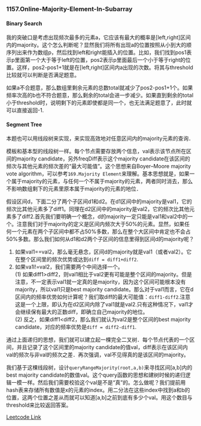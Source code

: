 ### 1157.Online-Majority-Element-In-Subarray
#### Binary Search
我的突破口是考虑出现频次最多的元素a，它应该有最大的概率是[left,right]区间内的majority。这个怎么判断呢？显然我们将所有出现a的位置按照从小到大的顺序列出来作为数组p，然后找到left和right能插入的位置。比如，我们找到pos1表示p里面第一个大于等于left的位置，pos2表示p里面最后一个小于等于right的位置。这样，pos2-pos1+1就是在[left,right]区间内a出现的次数。将其与threshold比较就可以判断是否满足题意。

如果a不合题意，那么数组里剩余元素的总数total就减少了pos2-pos1+1个。如果频率次高的b也不符合题意，那么剩余的total会进一步减少。如果直到剩余的total小于threshold时，说明剩下的元素即使都是同一个，也无法满足题意了，此时就可以直接返回-1.

#### Segment Tree
本题也可以用线段树来实现，来实现高效地对任意区间内的majority元素的查询．

模板和基本型的线段树一样。每个节点需要存放两个信息，val表示该节点所在区间的majority candidate，另外freqDiff表示这个majority candidate在该区间的频次与其他元素的频次差的“最大可能值”。这个思想来自Boyer–Moore majority vote algorithm，可以参考```169.Majority Element```来理解。基本思想就是，如果一个属于majority的元素，与任何一个不属于majority的元素，两者同时消去，那么不影响数组剩下的元素里原本属于majority的元素的地位．

假设区间d，下面二分了两个子区间d1和d2。在d1区间中的majority是val1，它的频次比其他元素多了diff1。同理在d2区间中的majority是val2，它的频次比其他元素多了diff2.首先我们要明确一个概念，d的majority一定只能是val1和val2中的一个。注意我们对于majority的定义是区间内频次大于50%的元素。显然，如果任何一个元素在两个子区间中都不占50%多数，那么在整个大区间中肯定也不会占50%多数。那么我们如何从d1和d2两个子区间的信息里得到区间d的majority呢？
1. 如果val1==val2，那么毫无悬念，区间d的majority就是val1（或者val2）。它在整个区间里的频次优势或达到```diff = diff1+diff2```.
2. 如果va1l!=val2，我们需要两个中间选择一个。   
    (1) 如果diff1>diff2，则val1相比于val2更有可能是整个区间的majority。但是注意，不一定表示val1就一定真的是majority，因为这个区间可能根本没有majority，所以val1只是best majority candidate。那么对于val1而言，它在d区间内的频率优势如何计算呢？我们取diff的最大可能值：```diff1-diff2```.注意这是一个上限，即认为在d2区间内除了val1就是val2.只有这种情况下，val1才会继续保有最大的正数diff，即确立自己majority的地位。     
    (2) 反之，如果diff1<diff2，那么我们就认为val2是整个区间的best majority candidate，对应的频率优势是```diff = diff2-diff1```.   

通过上面递归的思想，我们就可以建立起一棵完全二叉树．每个节点代表的一个区间，并且记录了这个区间里的majority candidate的值val，diff表示在该区间内val的频次与非val的频次之差．再次强调，val不见得真的是该区间的majority。

我们基于这棵线段树，设计```queryRangeMajority(root,a,b)```来寻找区间[a,b]内的best majority candidate的数值val。这个query函数的思想和建树时候的递归逻辑一模一样。然后我们需要校验这个val是不是“真”的。怎么做呢？我们提前用hash表来存储所有数值是x的元素的index。用二分法在这些index中找到a和b的位置，这两个位置之差从而就可以知道[a,b]之前到底有多少个val。用这个数目与threshold来比较返回答案。

[Leetcode Link](https://leetcode.com/problems/online-majority-element-in-subarray)
